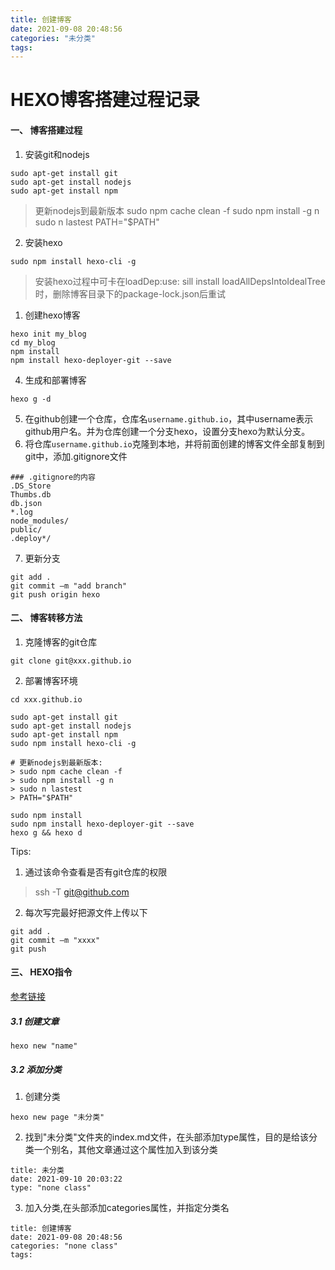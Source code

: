 ```yaml
---
title: 创建博客
date: 2021-09-08 20:48:56
categories: "未分类"
tags:
---
```

# HEXO博客搭建过程记录

#### 一、 博客搭建过程

1. 安装git和nodejs

```shell
sudo apt-get install git
sudo apt-get install nodejs
sudo apt-get install npm
```

> 更新nodejs到最新版本
> sudo npm cache clean -f
> sudo npm install -g n
> sudo n lastest
> PATH="$PATH"

2. 安装hexo

```shell
sudo npm install hexo-cli -g
```

> 安装hexo过程中可卡在loadDep:use: sill install loadAllDepsIntoIdealTree时，删除博客目录下的package-lock.json后重试

1. 创建hexo博客

```shell
hexo init my_blog
cd my_blog
npm install
npm install hexo-deployer-git --save
```

4. 生成和部署博客

```shell
hexo g -d
```

5. 在github创建一个仓库，仓库名`username.github.io`，其中username表示github用户名。并为仓库创建一个分支hexo，设置分支hexo为默认分支。
6. 将仓库`username.github.io`克隆到本地，并将前面创建的博客文件全部复制到git中，添加.gitignore文件

```
### .gitignore的内容
.DS_Store
Thumbs.db
db.json
*.log
node_modules/
public/
.deploy*/
```

7. 更新分支

```
git add .
git commit –m "add branch"
git push origin hexo
```

#### 二、 博客转移方法

1. 克隆博客的git仓库

```
git clone git@xxx.github.io
```

2. 部署博客环境

```shell
cd xxx.github.io

sudo apt-get install git
sudo apt-get install nodejs
sudo apt-get install npm
sudo npm install hexo-cli -g

# 更新nodejs到最新版本:
> sudo npm cache clean -f
> sudo npm install -g n
> sudo n lastest
> PATH="$PATH"

sudo npm install
sudo npm install hexo-deployer-git --save
hexo g && hexo d
```



Tips:

1. 通过该命令查看是否有git仓库的权限

> ssh -T git@github.com

2. 每次写完最好把源文件上传以下

```
git add .
git commit –m "xxxx"
git push 
```

#### 三、 HEXO指令

[参考链接](https://hexo.io/zh-cn/docs/commands.html)

##### 3.1 创建文章

```
hexo new "name"
```

##### 3.2 添加分类

1. 创建分类

```
hexo new page "未分类"
```

2. 找到"未分类"文件夹的index.md文件，在头部添加type属性，目的是给该分类一个别名，其他文章通过这个属性加入到该分类

```
title: 未分类
date: 2021-09-10 20:03:22
type: "none class"
```

3. 加入分类,在头部添加categories属性，并指定分类名

```
title: 创建博客
date: 2021-09-08 20:48:56
categories: "none class"
tags:
```
